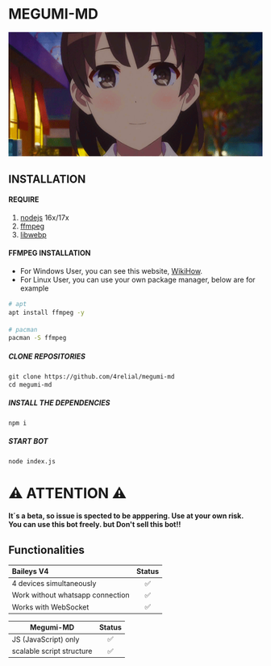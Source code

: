  # MEGUMI-MD

![](./assets/smile.gif)

## INSTALLATION

#### REQUIRE
1. [nodejs](https://nodejs.org/en/download) 16x/17x
2. [ffmpeg](https://ffmpeg.org)
3. [libwebp](https://developers.google.com/speed/webp/download)

#### FFMPEG INSTALLATION
- For Windows User, you can see this website, [WikiHow](https://www.wikihow.com/Install-FFmpeg-on-Windows).<br />
- For Linux User, you can use your own package manager, below are for example

```bash
# apt
apt install ffmpeg -y

# pacman
pacman -S ffmpeg
```

##### CLONE REPOSITORIES
```Alpine Abuild
git clone https://github.com/4relial/megumi-md
cd megumi-md
```

#####  INSTALL THE DEPENDENCIES 
```Alpine Abuild
npm i
```

#####  START BOT
```Alpine Abuild
node index.js
```

# ⚠ ATTENTION ⚠
<b> It´s a beta, so issue is spected to be apppering. Use at your own risk. </b><br>
<b> You can use this bot freely. but Don't sell this bot!! </b>


## Functionalities

| Baileys V4                       | Status  |
| :------------------------------- | :----:  |
| 4 devices simultaneously         |   ✅   |
| Work without whatsapp connection |   ✅   |
| Works with WebSocket             |   ✅   |

| Megumi-MD                    | Status  |
| ---------------------------- | :----:  |
| JS (JavaScript) only         |   ✅   |
| scalable script structure    |   ✅   |
